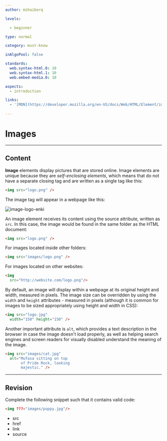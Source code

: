 ```yaml
---
author: mihaiberq

levels:

  - beginner

type: normal

category: must-know

inAlgoPool: false

standards:
  web.syntax-html.0: 10
  web.syntax-html.1: 10
  web.embed-media.0: 10

aspects:
  - introduction

links:
  - '[MDN](https://developer.mozilla.org/en-US/docs/Web/HTML/Element/img){documentation}'
  
---
```


# Images

---
## Content

**Image** elements display pictures that are stored online. Image elements are unique because they are *self-enclosing elements*, which means that do not have a separate closing tag and are written as a single tag like this:

```html
<img src="logo.png" />
```
The image tag will appear in a webpage like this: 

![image-logo-enki](%3Csvg%20xmlns%3D%22http%3A%2F%2Fwww.w3.org%2F2000%2Fsvg%22%20xmlns%3Axlink%3D%22http%3A%2F%2Fwww.w3.org%2F1999%2Fxlink%22%20width%3D%22320%22%20height%3D%22115%22%3E%3Cdefs%3E%3ClinearGradient%20id%3D%22b%22%20x1%3D%2250%25%22%20x2%3D%2250%25%22%20y1%3D%220%25%22%20y2%3D%22100%25%22%3E%3Cstop%20offset%3D%220%25%22%20stop-color%3D%22%23404956%22%2F%3E%3Cstop%20offset%3D%22100%25%22%20stop-opacity%3D%22.5%22%2F%3E%3C%2FlinearGradient%3E%3Cpath%20id%3D%22a%22%20d%3D%22M20%2020h205v75H20z%22%2F%3E%3C%2Fdefs%3E%3Cg%20fill%3D%22none%22%20fill-rule%3D%22evenodd%22%3E%3Crect%20width%3D%22320%22%20height%3D%22115%22%20fill%3D%22%23FFF%22%20rx%3D%229%22%2F%3E%3Cuse%20fill%3D%22%23292C33%22%20xlink%3Ahref%3D%22%23a%22%2F%3E%3Cuse%20fill%3D%22url%28%23b%29%22%20xlink%3Ahref%3D%22%23a%22%2F%3E%3Cpath%20fill%3D%22%23FFF%22%20fill-opacity%3D%22.6%22%20d%3D%22M56.46429%2053.91184v4.0197l-10.125%206.31669%2010.125%206.31668v4.0197L42%2065.39672v-2.29697l14.46429-9.1879zM183.75%2042.42697h3.47143l-12.15%2037.32584H171.6l12.15-37.32584zm5.78571%2011.48487L204%2063.09974v2.29698l-14.46429%209.1879V70.5649l10.125-6.31668-10.125-6.31668v-4.0197z%22%2F%3E%3Cpath%20fill%3D%22%23FFF%22%20fill-opacity%3D%22.6%22%20d%3D%22M56.46429%2053.91184v4.0197l-10.125%206.31669%2010.125%206.31668v4.0197L42%2065.39672v-2.29697l14.46429-9.1879zM183.75%2042.42697h3.47143l-12.15%2037.32584H171.6l12.15-37.32584zm5.78571%2011.48487L204%2063.09974v2.29698l-14.46429%209.1879V70.5649l10.125-6.31668-10.125-6.31668v-4.0197z%22%2F%3E%3Cpath%20fill%3D%22%23F96E44%22%20d%3D%22M64.68%2063.11672v-.25924c0-11.3852%204.91021-17.07772%2014.73078-17.07772%202.05597%200%203.92054.31866%205.59376.95597%201.67321.6373%203.00192%201.38803%203.98616%202.25218.98425.86415%201.84818%201.99293%202.59183%203.38638.74365%201.39344%201.27404%202.57623%201.59119%203.5484.31715.97217.5632%202.14956.73818%203.5322.17498%201.33944.26246%202.18198.26246%202.52764v1.42584l-.13123%202.3332H69.6012c.3062%203.32698%201.33418%205.74117%203.08394%207.24263%201.74977%201.50147%204.34157%202.25219%207.7755%202.25219%204.42448%200%207.99401-.67553%2010.68634-2.04826l.82925%204.51108C88.73916%2079.23308%2084.81318%2080%2080.19817%2080h-.19685c-1.96849%200-3.7729-.23224-5.41331-.69672-1.64041-.46448-3.25345-1.26921-4.83918-2.41421-1.58573-1.145-2.82695-2.86788-3.7237-5.16868-.89676-2.3008-1.34513-5.09305-1.34513-8.37683v-.22684zm5.50043-1.62028c.21872-4.0615%201.07718-6.94557%202.57542-8.65227%201.49824-1.7067%203.9096-2.56004%207.23416-2.56004%202.14346%200%203.94241.48608%205.3969%201.45825%201.4545.97217%202.4606%202.18737%203.01834%203.64562.55774%201.45826.92956%202.65185%201.11547%203.58081.18592.92897.27887%201.7715.27887%202.52763H70.18043zm27.91731%2017.98292v-30.4612c4.35324-2.16037%209.03127-3.24054%2014.03424-3.24054%204.17997%200%207.4232%201.05857%209.72976%203.17574%202.30656%202.11717%203.45983%205.09845%203.45983%208.94392v21.58208h-4.80803V57.89728c0-.92896-.09746-1.7553-.29238-2.47902-.19492-.72373-.57393-1.49605-1.13703-2.317-.5631-.82094-1.47272-1.45284-2.72888-1.89572-1.25616-.44288-2.83716-.66431-4.74305-.66431-2.79387%200-5.70681.44287-8.73892%201.32863v27.6095h-4.77554zm31.85767.00215V37.19006h4.86742v25.44058l15.11603-16.33239h6.08192l-13.86395%2015.263%2016.18087%2017.92026h-6.47893L138.9996%2064.93143l-4.17676%204.47196v10.07812h-4.86742zm30.6992-38.33238V36h5.21308v5.14913h-5.21307zm0%205.14912h5.21308v33.18326h-5.21307V46.29825z%22%2F%3E%3C%2Fg%3E%3C%2Fsvg%3E)

An image element receives its content using the source attribute, written as `src`. In this case, the image would be found in the same folder as the HTML document:

```html
<img src="logo.png" />
```

For images located inside other folders:
```html
<img src="images/logo.png" />
```

For images located on other websites:
```html
<img
  src="http://website.com/logo.png"/>
```

By default, an image will display within a webpage at its original height and width, measured in pixels. The image size can be overridden by using the `width` and `height` attributes - measured in pixels (although it is common for images to be sized appropriately using height and width in CSS):

```html
<img src="logo.jpg"
  width="150" height="150" />
```

Another important attribute is `alt`, which provides a text description in the browser in case the image doesn't load properly, as well as helping search engines and screen readers for visually disabled understand the meaning of the image. 

```html
<img src="images/cat.jpg"
  alt="Mufasa sitting on top
       of Pride Rock, looking 
       majestic." />
```

---
## Revision

Complete the following snippet such that it contains valid code:
```html
<img ???="images/puppy.jpg"/>
```

* src
* href
* link
* source
 
